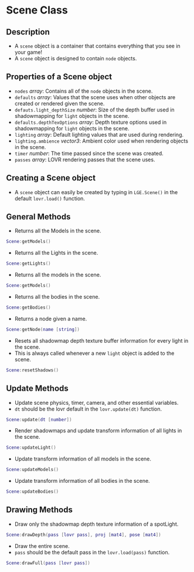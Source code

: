 # Scene Class

## Description
* A ``scene`` object is a container that contains everything that you see in your game!
* A ``scene`` object is designed to contain ``node`` objects.

## Properties of a Scene object
* ``nodes`` *array*: Contains all of the ``node`` objects in the scene.
* ``defaults`` *array*: Values that the scene uses when other objects are created or rendered given the scene.
* ``defauts.light_depthSize`` *number*: Size of the depth buffer used in shadowmapping for ``light`` objects in the scene.
* ``defaults.depthTexOptions`` *array*: Depth texture options used in shadowmapping for ``light`` objects in the scene.
* ``lighting`` *array*: Default lighting values that are used during rendering.
* ``lighting.ambience`` *vector3*: Ambient color used when rendering objects in the scene.
* ``timer`` *number*: The time passed since the scene was created.
* ``passes`` *array*: LOVR rendering passes that the scene uses.

## Creating a Scene object
* A ``scene`` object can easily be created by typing in ``LGE.Scene()`` in the default ``lovr.load()`` function.

## General Methods
* Returns all the Models in the scene.
```lua
Scene:getModels()
```
* Returns all the Lights in the scene.
```lua
Scene:getLights()
```
* Returns all the models in the scene.
```lua
Scene:getModels()
```
* Returns all the bodies in the scene.
```lua
Scene:getBodies()
```
* Returns a node given a name.
```lua
Scene:getNode(name [string])
```
* Resets all shadowmap depth texture buffer information for every light in the scene.
* This is always called whenever a new ``light`` object is added to the scene.
```lua
Scene:resetShadows()
```

## Update Methods
* Update scene physics, timer, camera, and other essential variables.
* ``dt`` should be the lovr default in the ``lovr.update(dt)`` function.
```lua
Scene:update(dt [number])
```
* Render shadowmaps and update transform information of all lights in the scene.
```lua
Scene:updateLight()
```
* Update transform information of all models in the scene.
```lua
Scene:updateModels()
```
* Update transform information of all bodies in the scene.
```lua
Scene:updateBodies()
```

## Drawing Methods
* Draw only the shadowmap depth texture information of a spotLight.
```lua
Scene:drawDepth(pass [lovr pass], proj [mat4], pose [mat4])
```
* Draw the entire scene.
* ``pass`` should be the default pass in the ``lovr.load(pass)`` function.
```lua
Scene:drawFull(pass [lovr pass])
```